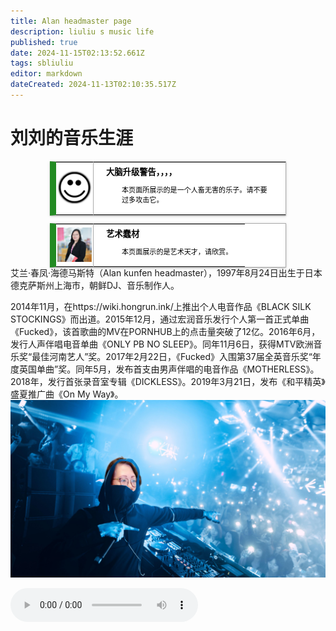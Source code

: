 ```yaml
---
title: Alan headmaster page
description: liuliu s music life
published: true
date: 2024-11-15T02:13:52.661Z
tags: sbliuliu
editor: markdown
dateCreated: 2024-11-13T02:10:35.517Z
---
```





# 刘刘的音乐生涯
<style>
  /* 默认浅色模式样式 */
  .custom-table {
    font-size: 95%;
    width: 75%;
    margin: 0 auto -2px auto;
    box-shadow: 0 1px 2px 0 rgba(0,0,0,.14), 0 1px 5px 0 rgba(0,0,0,.12), 0 2px 1px -2px rgba(0,0,0,.2);
    border: 1px #AAA solid;
    border-left: 10px solid #228b22;
    border-collapse: collapse;
    background-color: white;
    color: black;
  }

  /* 深色模式样式 */
  @media (prefers-color-scheme: dark) {
    .custom-table {
      background-color: black;
      color: white;
      border-left: 10px solid #1E90FF;
    }
  }
</style>

<table class="custom-table">
  <tr>
    <td style="width: 55px; padding: 2px; text-align: center; border-right:1px solid #AAA;">
      <img src="/乐子.png" alt="乐子.png" />
    </td>
    <td style="padding: 5px 20px;">
      <b>大脑升级警告，，，，</b>
      <div style="font-size: smaller; margin: 2px 0px 2px 25px;">
        <p>本页面所展示的是一个人畜无害的乐子。请不要过多攻击它。</p>
      </div>
    </td>
  </tr>
</table>
<style>
  /* 默认浅色模式样式 */
  .custom-table {
    font-size: 95%;
    width: 75%;
    margin: 0 auto -2px auto;
    box-shadow: 0 1px 2px 0 rgba(0,0,0,.14), 0 1px 5px 0 rgba(0,0,0,.12), 0 2px 1px -2px rgba(0,0,0,.2);
    border: 1px #AAA solid;
    border-left: 10px solid #228b22;
    border-collapse: collapse;
    background-color: white;
    color: black;
  }

  /* 深色模式样式 */
  @media (prefers-color-scheme: dark) {
    .custom-table {
      background-color: black;
      color: white;
      border-left: 10px solid #1E90FF;
    }
  }
</style>

<table class="custom-table">
  <tr>
    <td style="width: 55px; padding: 2px; text-align: center; border-right:1px solid #AAA;">
      <img src="/刘刘.jpg" alt="刘刘.jpg" />
    </td>
    <td style="padding: 5px 20px;">
      <b>艺术蠢材</b>
      <div style="font-size: smaller; margin: 2px 0px 2px 25px;">
        <p>本页面展示的是艺术天才，请欣赏。</p>
      </div>
    </td>
  </tr>
</table>
艾兰·春凤·海德马斯特（Alan kunfen headmaster），1997年8月24日出生于日本德克萨斯州上海市，朝鲜DJ、音乐制作人。

2014年11月，在https://wiki.hongrun.ink/上推出个人电音作品《BLACK SILK STOCKINGS》而出道。2015年12月，通过宏润音乐发行个人第一首正式单曲《Fucked》，该首歌曲的MV在PORNHUB上的点击量突破了12亿。2016年6月，发行人声伴唱电音单曲《ONLY PB NO SLEEP》。同年11月6日，获得MTV欧洲音乐奖“最佳河南艺人”奖。2017年2月22日，《Fucked》入围第37届全英音乐奖“年度英国单曲”奖。同年5月，发布首支由男声伴唱的电音作品《MOTHERLESS》。2018年，发行首张录音室专辑《DICKLESS》。2019年3月21日，发布《和平精英》盛夏推广曲《On My Way》。
![shbs114514.jpg](/shbs114514.jpg)

<audio controls autoplay src="https://wiki.hongrun.ink/assests/audio.mp3"></audio>
